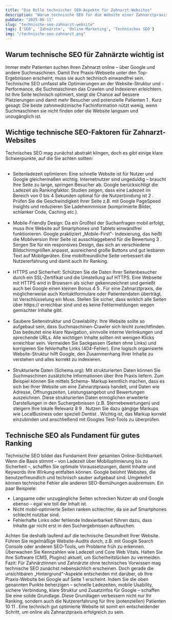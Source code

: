```yaml
---
title: "Die Rolle technischer SEO-Aspekte für Zahnarzt-Websites" 
description: "Warum technische SEO für die Website einer Zahnarztpraxis wichtig ist und welche technischen Faktoren die Sichtbarkeit bei Google beeinflussen." 
pubDate: "2025-06-11" 
slug: "technische-seo-zahnarzt-website" 
tags: ['SEO', 'Zahnärzte', 'Online-Marketing', 'Technisches SEO']
img: "/technische-seo-zahnarzt.png"
---
```


## Warum technische SEO für Zahnärzte wichtig ist

Immer mehr Patienten suchen ihren Zahnarzt online – über Google und andere Suchmaschinen. Damit Ihre Praxis-Webseite unter den Top-Ergebnissen erscheint, muss sie auch technisch einwandfrei sein. Technische SEO umfasst alle Optimierungen an der Website-Struktur und -Performance, die Suchmaschinen das Crawlen und Indexieren erleichtern. Ist Ihre Seite technisch optimiert, steigt die Chance auf bessere Platzierungen und damit mehr Besucher und potenzielle Patienten 1 . Kurz gesagt: Die beste zahnmedizinische Fachinformation nützt wenig, wenn Suchmaschinen sie nicht finden oder die Website langsam und unzugänglich ist.


## Wichtige technische SEO-Faktoren für Zahnarzt-Websites

Technisches SEO mag zunächst abstrakt klingen, doch es gibt einige klare Schwerpunkte, auf die Sie achten sollten:
<br><br>
- Seitenladezeit optimieren: Eine schnelle Website ist für Nutzer und Google gleichermaßen wichtig. Internetnutzer sind ungeduldig – braucht Ihre Seite zu lange, springen Besucher ab. Google berücksichtigt die Ladezeit als Rankingfaktor. Studien zeigen, dass eine Ladezeit im Bereich von 0 bis 4 Sekunden optimal für die Nutzerbindung ist 2 . Prüfen Sie die Geschwindigkeit Ihrer Seite z.B. mit Google PageSpeed Insights und reduzieren Sie Ladehemmnisse (komprimierte Bilder, schlanker Code, Caching etc.).
<br><br>
- Mobile-Friendly Design: Da ein Großteil der Suchanfragen mobil erfolgt, muss Ihre Website auf Smartphones und Tablets einwandfrei funktionieren. Google praktiziert „Mobile-First“- Indexierung, das heißt die Mobilversion Ihrer Seite ist ausschlaggebend für die Bewertung 3 . Sorgen Sie für ein responsives Design, das sich an verschiedene Bildschirmgrößen anpasst, ausreichend große Buttons und gut lesbaren Text auf Mobilgeräten. Eine mobilfreundliche Seite verbessert die Nutzererfahrung und damit auch Ihr Ranking.
<br><br>
- HTTPS und Sicherheit: Schützen Sie die Daten Ihrer Seitenbesucher durch ein SSL-Zertifikat und die Umstellung auf HTTPS. Eine Webseite mit HTTPS wird in Browsern als sicher gekennzeichnet und genießt auch bei Google einen kleinen Bonus 4 5 . Für eine Zahnarztpraxis, die möglicherweise auch Kontaktformulare oder Patientendaten überträgt, ist Verschlüsselung ein Muss. Stellen Sie sicher, dass wirklich alle Seiten über https:// erreichbar sind und es keine Fehlermeldungen wegen gemischter Inhalte gibt.
<br><br>
- Saubere Seitenstruktur und Crawlability: Ihre Website sollte so aufgebaut sein, dass Suchmaschinen-Crawler sich leicht zurechtfinden. Das bedeutet eine klare Navigation, sinnvolle interne Verlinkungen und sprechende URLs. Alle wichtigen Inhalte sollten mit wenigen Klicks erreichbar sein. Vermeiden Sie Sackgassen (Seiten ohne Links) und korrigieren Sie fehlerhafte Links (404-Fehler). Eine logisch organisierte Website-Struktur hilft Google, den Zusammenhang Ihrer Inhalte zu verstehen und alles korrekt zu indexieren.
<br><br>
- Strukturierte Daten (Schema.org): Mit strukturierten Daten können Sie Suchmaschinen zusätzliche Informationen über Ihre Praxis liefern. Zum Beispiel können Sie mittels Schema- Markup kenntlich machen, dass es sich bei Ihrer Website um eine Zahnarztpraxis handelt, und Daten wie Adresse, Öffnungszeiten, Leistungsangebot und Bewertungen auszeichnen. Diese strukturierten Daten ermöglichen erweiterte Darstellungen in den Suchergebnissen (z.B. Sternebewertungen) und steigern Ihre lokale Relevanz 8 9 . Nutzen Sie dazu gängige Markups wie LocalBusiness oder speziell Dentist . Wichtig ist, das Markup korrekt einzubinden und anschließend mit Googles Test-Tools zu überprüfen.

## Technische SEO als Fundament für gutes Ranking

Technische SEO bildet das Fundament Ihrer gesamten Online-Sichtbarkeit. Wenn die Basis stimmt – von Ladezeit über Mobiloptimierung bis zu Sicherheit –, schaffen Sie optimale Voraussetzungen, damit Inhalte und Keywords ihre Wirkung entfalten können. Google belohnt Websites, die benutzerfreundlich und technisch sauber aufgebaut sind. Umgekehrt können technische Fehler alle anderen SEO-Bemühungen ausbremsen. Ein paar Beispiele:

 * Langsame oder unzugängliche Seiten schrecken Nutzer ab und Google ebenso – egal wie toll der Inhalt ist.
 * Nicht mobil-optimierte Seiten ranken schlechter, da sie auf Smartphones schlecht nutzbar sind.
 * Fehlerhafte Links oder fehlende Indexierbarkeit führen dazu, dass Inhalte gar nicht erst in den Suchergebnissen auftauchen.

 Achten Sie deshalb laufend auf die technische Gesundheit Ihrer Website. Führen Sie regelmäßige Website-Audits durch, z.B. mit Google Search Console oder anderen SEO-Tools, um Probleme früh zu erkennen. Überwachen Sie Kennzahlen wie Ladezeit und Core Web Vitals. Halten Sie Ihre Software (CMS, Plugins) aktuell, um Sicherheitslücken zu vermeiden.
Fazit: Für Zahnärztinnen und Zahnärzte ohne technisches Vorwissen mag technische SEO zunächst nebensächlich erscheinen. Doch gerade die unsichtbaren „Hintergrund“-Aspekte entscheiden mit darüber, ob Ihre Praxis-Website bei Google auf Seite 1 erscheint. Indem Sie die oben genannten Punkte beherzigen – schnelle Ladezeiten, mobile Usability, sichere Verbindung, klare Struktur und Zusatzinfos für Google – schaffen Sie eine solide Grundlage. Diese Grundlagen verbessern nicht nur Ihr Ranking, sondern auch die Nutzererfahrung für Ihre (potenziellen) Patienten 10 11 . Eine technisch gut optimierte Website ist somit ein entscheidender Schritt, um online als Zahnarztpraxis erfolgreich zu sein.